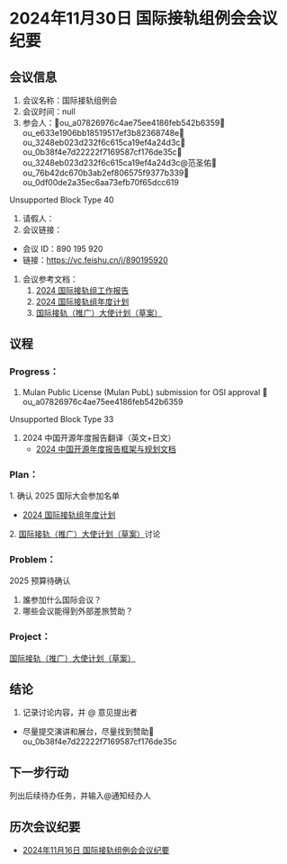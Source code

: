 # 2024年11月30日 国际接轨组例会会议纪要

## 会议信息

1.  会议名称：国际接轨组例会
2.  会议时间：null
3.  参会人：👤ou_a07826976c4ae75ee4186feb542b6359👤ou_e633e1906bb18519517ef3b82368748e👤ou_3248eb023d232f6c615ca19ef4a24d3c👤ou_0b38f4e7d22222f7169587cf176de35c👤ou_3248eb023d232f6c615ca19ef4a24d3c@范圣佑👤ou_76b42dc670b3ab2ef806575f9377b339👤ou_0df00de2a35ec6aa73efb70f65dcc619

Unsupported Block Type 40

1.  请假人：
2.  会议链接：

- 会议 ID：890 195 920
- 链接：https://vc.feishu.cn/j/890195920

1.  会议参考文档：
    1.  [2024 国际接轨组工作报告][1]
    2.  [2024 国际接轨组年度计划][2]
    3.  [国际接轨（推广）大使计划（草案）][3]

## 议程

### Progress：

1.  Mulan Public License (Mulan PubL) submission for OSI approval 👤ou_a07826976c4ae75ee4186feb542b6359

Unsupported Block Type 33

1.  2024 中国开源年度报告翻译（英文+日文）
    - [2024 中国开源年度报告框架与规划文档][4]

### Plan：

1\. 确认 2025 国际大会参加名单

- [2024 国际接轨组年度计划][5]

2\. [国际接轨（推广）大使计划（草案）][6]讨论

### Problem：

2025 预算待确认

1.  誰参加什么国际会议？
2.  哪些会议能得到外部差旅赞助？

### Project：

[国际接轨（推广）大使计划（草案）][7]

## 结论

1.  记录讨论内容，并 @ 意见提出者

- 尽量提交演讲和展台，尽量找到赞助👤ou_0b38f4e7d22222f7169587cf176de35c

## 下一步行动

列出后续待办任务，并输入@通知经办人

## 历次会议纪要

- [2024年11月16日 国际接轨组例会会议纪要][8]

[1]: https://kaiyuanshe.feishu.cn/wiki/TG6swfC1ZiAI1QkuE2qceH3Ln3c
[2]: https://kaiyuanshe.feishu.cn/wiki/GLANwrNTPiGrhRkxOhZcFCPhnUg?table=tbltUCk0iRvCKUgc&view=vewchbO80V
[3]: https://kaiyuanshe.feishu.cn/wiki/QGrywVL8xiUQLdk92huc6QLXnUb
[4]: https://kaiyuanshe.feishu.cn/wiki/KH6BwLZqSikESfk9AMZcfY3Rnge
[5]: https://kaiyuanshe.feishu.cn/wiki/GLANwrNTPiGrhRkxOhZcFCPhnUg?table=tbltUCk0iRvCKUgc&view=vewchbO80V
[6]: https://kaiyuanshe.feishu.cn/wiki/QGrywVL8xiUQLdk92huc6QLXnUb
[7]: https://kaiyuanshe.feishu.cn/wiki/QGrywVL8xiUQLdk92huc6QLXnUb
[8]: https://kaiyuanshe.feishu.cn/docx/YdiQdp640oBWaqxPknHcTYqTnxd